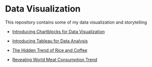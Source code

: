 # Data Visualization

This repository contains some of my data visualization and storytelling


* [Introducing Chartblocks for Data Visualization](https://github.com/wenyingw/Data-Visualization-and-Analysis/blob/main/Introducing%20Chartblocks%20for%20Data%20Visualization.md)

* [Introducing Tableau for Data Analysis](https://github.com/wenyingw/Data-Visualization-and-Analysis/blob/main/Introducing%20Tableau%20for%20Data%20Analysis.md)

* [The Hidden Trend of Rice and Coffee](https://github.com/wenyingw/Data-Visualization-and-Analysis/blob/main/The%20Hidden%20Trend%20of%20Rice%20and%20Coffee/The%20Hidden%20Trend%20of%20Rice%20and%20Coffee.md)

* [Revealing World Meat Consumption Trend](https://github.com/wenyingw/Data-Visualization-and-Analysis/blob/main/Revealing%20World%20Meat%20Consumption%20Trend.md)

